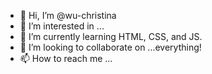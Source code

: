 - 👋 Hi, I’m @wu-christina
- 👀 I’m interested in ...
- 🌱 I’m currently learning HTML, CSS, and JS.
- 💞️ I’m looking to collaborate on ...everything!
- 📫 How to reach me ...

<!---
wu-christina/wu-christina is a ✨ special ✨ repository because its `README.md` (this file) appears on your GitHub profile.
You can click the Preview link to take a look at your changes.
--->
